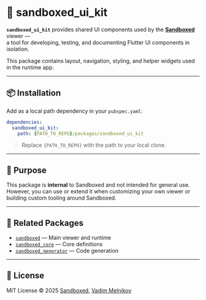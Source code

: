 # 🎨 sandboxed_ui_kit

**`sandboxed_ui_kit`** provides shared UI components used by the [**Sandboxed**](https://github.com/your-username/sandboxed) viewer —  
a tool for developing, testing, and documenting Flutter UI components in isolation.

This package contains layout, navigation, styling, and helper widgets used in the runtime app.

---

## 📦 Installation

Add as a local path dependency in your `pubspec.yaml`:

```yaml
dependencies:
  sandboxed_ui_kit:
    path: {PATH_TO_REPO}/packages/sandboxed_ui_kit
```

> Replace `{PATH_TO_REPO}` with the path to your local clone.

---

## 🎯 Purpose

This package is **internal** to Sandboxed and not intended for general use.  
However, you can use or extend it when customizing your own viewer or building custom tooling around Sandboxed.

---

## 🔗 Related Packages

- [`sandboxed`](../sandboxed/README.md) — Main viewer and runtime
- [`sandboxed_core`](../sandboxed_core/README.md) — Core definitions
- [`sandboxed_generator`](../sandboxed_generator/README.md) — Code generation

---

## 📄 License

MIT License © 2025 [Sandboxed](https://github.com/sboxed), [Vadim Melnikov](https://github.com/rIIh)

